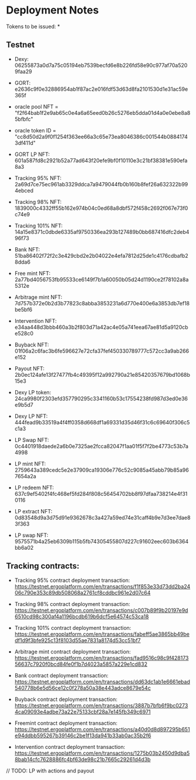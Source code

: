 # Deployment Notes

Tokens to be issued: 
* 

## Testnet

* Dexy: 06255873a0d7a75c05194eb7539becfd6e8b226fd58e90c977af70a5209faa29

* GORT: e2636c9f0e32886954ab1f87ac2e016fdf53d63d8fa2101530d1e31ac59e365f
* oracle pool NFT = "f2f64bab1f2e9ab65c0e4a6a65eed0b26c5276eb5dda01d4a0e0ebe8a85bfbfc"
* oracle token ID = "cc8d50d2a9f0f1254f363ee66a3c65e73ea8046386c001544b08841743df411d"

* GORT LP NFT: 601a587fd8c2921b52a77ad643f20efe9bf0f10110e3c21bf38381e590efa8a3
* Tracking 95% NFT: 2a69d7ce75ec961ab3329ddca7a9479044fb0b160b8fef26a632322b994ebced
* Tracking 98% NFT: 1839000c4332ff55b162e974b04c0ed68a8dbf572f458c2692f067e73f0c74e9
* Tracking 101% NFT: 14a15e8371c0dbde6335af9750336ea293b127489b0bb687416dfc2deb496f73

* Bank NFT: 51ba86402f72f2c3e429cbd2e2b04022e4efa7812d25de1c4176cdbafb28dda6
* Free mint NFT: 2a77bd4056753fb95533ce6149f7b1a60050b05d24d1190ce2f78102a8a5312e
* Arbitrage mint NFT: 7d757b372e0b2d3b77823c8abba3853231a6d770e400e6a3853db7ef18be5bf6
* Intervention NFT: e34aa448d3bbb460a3b2f803d71a42ac4e05a741eea67ae81d5a9120cbe528c0
* Buyback NFT: 01f06a2c6fac3b6fe596627e72cfa37fef450330789777c572cc3a9ab266e152
* Payout NFT: 2b0ec124afe13f27477fb4c49395f12a992790a21e85420357679bd1068b15e3

* Dexy LP token: 24ca9980f2303efd357790295c3341160b53c17554238fd987d3ed0e36e9b5d7
* Dexy LP NFT: 444fead9b33519a4f4ff0358d668df1a69331d35d46f31c6c69640f306c5c1a3
* LP Swap NFT: 0c4401918daede2a6b0e7325ae2fcca82047f1aa01f5f7f2be4773c53b7a4998
* LP mint NFT: 2759643a389cedc5e2e37909ca19306e776c52c9085a45abb79b85a967654a2a
* LP redeem NFT: 637c9ef5402f4fc468ef5fd284f808c56454702bb8f97dfaa738214e4f310116
* LP extract NFT: 0d83548d9a3d75d91e9362678c3a427a59ed74e31caff4b9e7d3ee7dae83f363
* LP swap NFT: 9575571b4a25eb6309b115b5fb74305455807d227c91602eec603b6364bb6a02



## Tracking contracts:

* Tracking 95% contract deployment transaction:
https://testnet.ergoplatform.com/en/transactions/f1f853e33d73dd2ba2406c790e353c89db508068a2761cf8cddbc961e2d07c64

* Tracking 98% contract deployment transaction:
https://testnet.ergoplatform.com/en/transactions/c007b89f9b20197e9d6510cd98c300af4a1196bcdb619b6dcf5e64574c53ca18

* Tracking 101% contract deployment transaction:
https://testnet.ergoplatform.com/en/transactions/fabeff5ae3865bb49bedf1d9f3bfe925c13f8103d55ae7831a8174d53cc51bf7

* Arbitrage mint contract deployment transaction:
https://testnet.ergoplatform.com/en/transactions/fad9516c98c9f42817356637c7920f0bcd84fe0f1b7d4023a5857a229e1cd832

* Bank contract deployment transaction:
https://testnet.ergoplatform.com/en/transactions/dd63dc1ab1e6661ebad540778b6e5d56ce12c0f278a50a38e443adce8679e54c

* Buyback contract deployment transaction:
https://testnet.ergoplatform.com/en/transactions/3887b7bfb6f9bc02734ca09093e4adbe73a22e75133cbf28a7e145fb349c6971

* Freemint contract deployment transaction:
https://testnet.ergoplatform.com/en/transactions/a40d0d8d897295b651e94ddbb595267b39146c2be1f13da941b33ab0ac35b2f6


* Intervention contract deployment transaction:
https://testnet.ergoplatform.com/en/transactions/1275b03b2450d9dba58bab14cfc7628886fc4bf63de98c21b7665c29261d4d3b



// TODO: LP with actions and payout